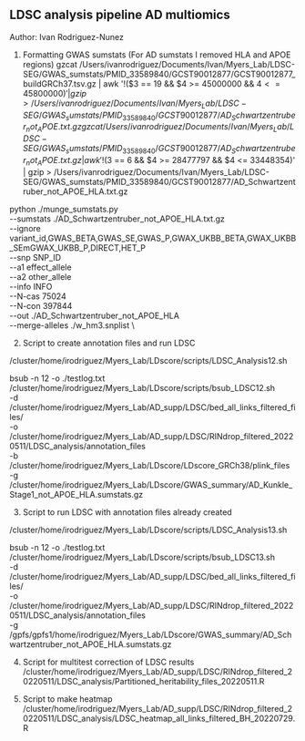 ## LDSC analysis pipeline AD multiomics
Author: Ivan Rodriguez-Nunez


1) Formatting GWAS sumstats (For AD sumstats I removed HLA and APOE regions)
gzcat /Users/ivanrodriguez/Documents/Ivan/Myers_Lab/LDSC-SEG/GWAS_sumstats/PMID_33589840/GCST90012877/GCST90012877_buildGRCh37.tsv.gz | awk '!($3 == 19 && $4 >= 45000000 && $4 <= 45800000)' | gzip > /Users/ivanrodriguez/Documents/Ivan/Myers_Lab/LDSC-SEG/GWAS_sumstats/PMID_33589840/GCST90012877/AD_Schwartzentruber_not_APOE.txt.gz
gzcat /Users/ivanrodriguez/Documents/Ivan/Myers_Lab/LDSC-SEG/GWAS_sumstats/PMID_33589840/GCST90012877/AD_Schwartzentruber_not_APOE.txt.gz  | awk '!($3 == 6 && $4 >= 28477797 && $4 <= 33448354)' | gzip > /Users/ivanrodriguez/Documents/Ivan/Myers_Lab/LDSC-SEG/GWAS_sumstats/PMID_33589840/GCST90012877/AD_Schwartzentruber_not_APOE_HLA.txt.gz 			  

python ./munge_sumstats.py \
--sumstats ./AD_Schwartzentruber_not_APOE_HLA.txt.gz \
--ignore variant_id,GWAS_BETA,GWAS_SE,GWAS_P,GWAX_UKBB_BETA,GWAX_UKBB_SEmGWAX_UKBB_P,DIRECT,HET_P \
--snp SNP_ID \
--a1 effect_allele \
--a2 other_allele \
--info INFO \
--N-cas 75024 \
--N-con 397844 \
--out ./AD_Schwartzentruber_not_APOE_HLA \
--merge-alleles ./w_hm3.snplist \

2) Script to create annotation files and run LDSC

/cluster/home/irodriguez/Myers_Lab/LDscore/scripts/LDSC_Analysis12.sh

bsub -n 12 -o ./testlog.txt /cluster/home/irodriguez/Myers_Lab/LDscore/scripts/bsub_LDSC12.sh \
-d /cluster/home/irodriguez/Myers_Lab/AD_supp/LDSC/bed_all_links_filtered_files/ \
-o /cluster/home/irodriguez/Myers_Lab/AD_supp/LDSC/RINdrop_filtered_20220511/LDSC_analysis/annotation_files \
-b /cluster/home/irodriguez/Myers_Lab/LDscore/LDscore_GRCh38/plink_files \
-g /cluster/home/irodriguez/Myers_Lab/LDscore/GWAS_summary/AD_Kunkle_Stage1_not_APOE_HLA.sumstats.gz 

3) Script to run LDSC with annotation files already created 

/cluster/home/irodriguez/Myers_Lab/LDscore/scripts/LDSC_Analysis13.sh

bsub -n 12 -o ./testlog.txt /cluster/home/irodriguez/Myers_Lab/LDscore/scripts/bsub_LDSC13.sh \
-d /cluster/home/irodriguez/Myers_Lab/AD_supp/LDSC/bed_all_links_filtered_files/ \
-o /cluster/home/irodriguez/Myers_Lab/AD_supp/LDSC/RINdrop_filtered_20220511/LDSC_analysis/annotation_files \
-g /gpfs/gpfs1/home/irodriguez/Myers_Lab/LDscore/GWAS_summary/AD_Schwartzentruber_not_APOE_HLA.sumstats.gz

4) Script for multitest correction of LDSC results
/cluster/home/irodriguez/Myers_Lab/AD_supp/LDSC/RINdrop_filtered_20220511/LDSC_analysis/Partitioned_heritability_files_20220511.R

5) Script to make heatmap
/cluster/home/irodriguez/Myers_Lab/AD_supp/LDSC/RINdrop_filtered_20220511/LDSC_analysis/LDSC_heatmap_all_links_filtered_BH_20220729.R

